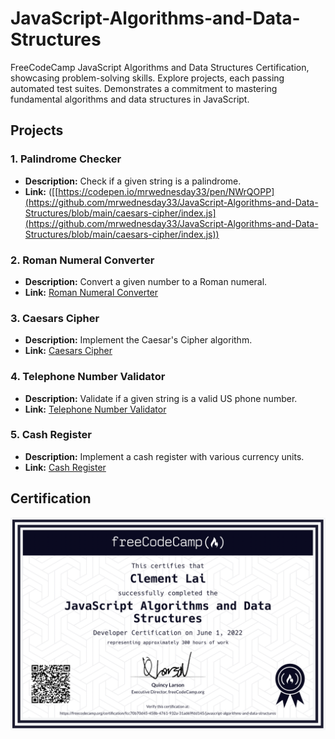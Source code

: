 # JavaScript-Algorithms-and-Data-Structures
FreeCodeCamp JavaScript Algorithms and Data Structures Certification, showcasing problem-solving skills. Explore projects, each passing automated test suites. Demonstrates a commitment to mastering fundamental algorithms and data structures in JavaScript.

## Projects

### 1. Palindrome Checker
- **Description:** Check if a given string is a palindrome.
- **Link:** ([[https://codepen.io/mrwednesday33/pen/NWrQOPP](https://github.com/mrwednesday33/JavaScript-Algorithms-and-Data-Structures/blob/main/caesars-cipher/index.js](https://github.com/mrwednesday33/JavaScript-Algorithms-and-Data-Structures/blob/main/caesars-cipher/index.js))

### 2. Roman Numeral Converter
- **Description:** Convert a given number to a Roman numeral.
- **Link:** [Roman Numeral Converter](https://codepen.io/mrwednesday33/pen/rNJeOQw)

### 3. Caesars Cipher
- **Description:** Implement the Caesar's Cipher algorithm.
- **Link:** [Caesars Cipher](https://codepen.io/mrwednesday33/pen/poWgojQ)

### 4. Telephone Number Validator
- **Description:** Validate if a given string is a valid US phone number.
- **Link:** [Telephone Number Validator](https://codepen.io/mrwednesday33/pen/vYxBQPJ)

### 5. Cash Register
- **Description:** Implement a cash register with various currency units.
- **Link:** [Cash Register](https://codepen.io/mrwednesday33/pen/oNwwZpY)

## Certification
![Your Certification Photo](js.png)
